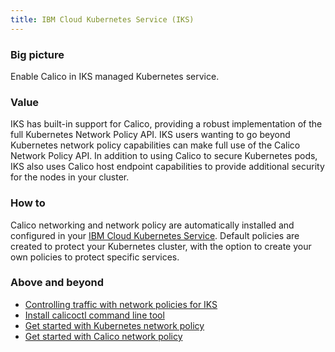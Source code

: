```yaml
---
title: IBM Cloud Kubernetes Service (IKS)
---
```


### Big picture

Enable Calico in IKS managed Kubernetes service.

### Value

IKS has built-in support for Calico, providing a robust implementation of the full Kubernetes Network Policy API. IKS users wanting to go beyond Kubernetes network policy capabilities can make full use of the Calico Network Policy API. In addition to using Calico to secure Kubernetes pods, IKS also uses Calico host endpoint capabilities to provide additional security for the nodes in your cluster.

### How to

Calico networking and network policy are automatically installed and configured in your [IBM Cloud Kubernetes Service](https://www.ibm.com/cloud/container-service/). Default policies are created to protect your Kubernetes cluster, with the option to create your own policies to protect specific services.

### Above and beyond

- [Controlling traffic with network policies for IKS](https://cloud.ibm.com/docs/containers?topic=containers-network_policies)
- [Install calicoctl command line tool]({{site.url}}/{{page.version}}/getting-started/calicoctl/install)
- [Get started with Kubernetes network policy]({{site.url}}/{{page.version}}/security/kubernetes-network-policy)
- [Get started with Calico network policy]({{site.url}}/{{page.version}}/security/calico-network-policy)
